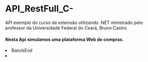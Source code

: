 # API_RestFull_C-
API exemplo do curso  de extensão  utilizando  .NET ministrado pelo professor da Universidade Federal do Ceará, Bruno Castro.
 #### Nesta Api simulamos uma plataforma Web de compras.
<li>BanckEnd<li/>
